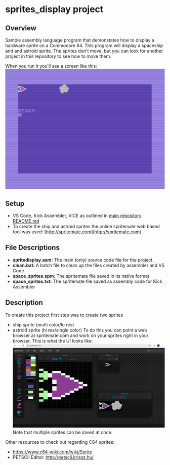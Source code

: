 # sprites_display project

## Overview
Sample assembly language program that demonstates how to display a hardware sprite on a Commodore 64.  This program will display a spaceship and and astroid sprite.  The sprites don't move, but you can look for another project in this repository to see how to move them.  

When you run it you'll see a screen like this:
![displaysprites screen output](images/sprites_display_output.png)

## Setup
- VS Code, Kick Assembler, VICE as outlined in [main repository README.md](../README.md)
- To create the ship and astroid sprites the online spritemate web based tool was used: [http://spritemate.com](http://spritemate.com)

## File Descriptions
- **spritedisplay.asm:** The main (only) source code file for the project.
- **clean.bat:** A batch file to clean up the files created by assembler and VS Code
- **space_sprites.spm:** The spritemate file saved in its native format
- **space_sprites.txt:** The spritemate file saved as assembly code for Kick Assembler

## Description
To create this project first step was to create two sprites
- ship sprite (multi color/lo res)
- astroid sprite (hi res/single color)
To do this you can point a web browser at spritemate.com and work on your sprites right in your browser.  This is what the UI looks like:
![spritemate screen](images/sprites_display_spritemate_screen.jpg)
Note that multiple sprites can be saved at once.

Other resources to check out regarding C64 sprites:
- https://www.c64-wiki.com/wiki/Sprite
- PETSCII Editor: http://petscii.krissz.hu/


